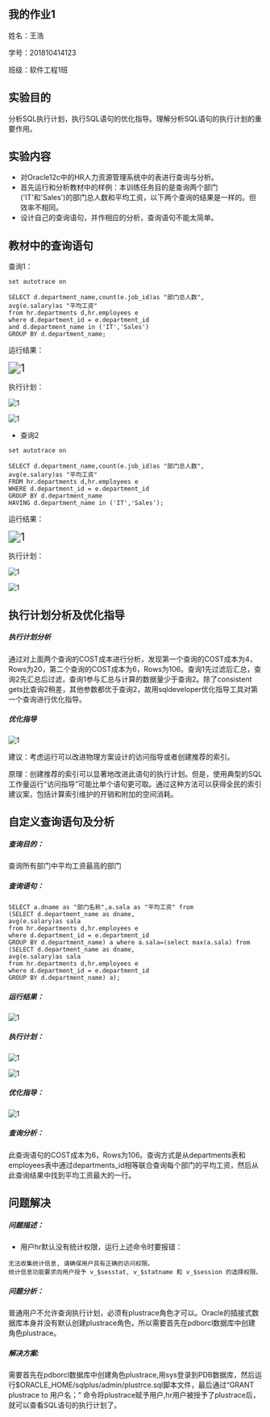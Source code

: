 ## 我的作业1

姓名：王浩

学号：201810414123

班级：软件工程1班

## 实验目的

分析SQL执行计划，执行SQL语句的优化指导。理解分析SQL语句的执行计划的重要作用。

## 实验内容

- 对Oracle12c中的HR人力资源管理系统中的表进行查询与分析。
- 首先运行和分析教材中的样例：本训练任务目的是查询两个部门('IT'和'Sales')的部门总人数和平均工资，以下两个查询的结果是一样的。但效率不相同。
- 设计自己的查询语句，并作相应的分析，查询语句不能太简单。

## 教材中的查询语句

查询1：

```
set autotrace on

SELECT d.department_name,count(e.job_id)as "部门总人数",
avg(e.salary)as "平均工资"
from hr.departments d,hr.employees e
where d.department_id = e.department_id
and d.department_name in ('IT','Sales')
GROUP BY d.department_name;
```

运行结果：

<img src="查询1运行结果.PNG" alt="1" style="zoom:150%;" />

执行计划：

![1](查询1计划1.PNG)

![1](查询1计划2.PNG)

- 查询2

```
set autotrace on

SELECT d.department_name,count(e.job_id)as "部门总人数",
avg(e.salary)as "平均工资"
FROM hr.departments d,hr.employees e
WHERE d.department_id = e.department_id
GROUP BY d.department_name
HAVING d.department_name in ('IT','Sales');
```

运行结果：

<img src="查询2运行结果.PNG" alt="1" style="zoom:150%;" />

执行计划：

![1](查询2计划1.PNG)

![1](查询2计划2.PNG)

## 执行计划分析及优化指导

##### 执行计划分析

   通过对上面两个查询的COST成本进行分析，发现第一个查询的COST成本为4，Rows为20，第二个查询的COST成本为6，Rows为106。查询1先过滤后汇总，查询2先汇总后过滤，查询1参与汇总与计算的数据量少于查询2。除了consistent gets比查询2稍差，其他参数都优于查询2，故用sqldeveloper优化指导工具对第一个查询进行优化指导。

##### 优化指导

![1](查询1优化指导.PNG)

建议：考虑运行可以改进物理方案设计的访问指导或者创建推荐的索引。

原理：创建推荐的索引可以显著地改进此语句的执行计划。但是，使用典型的SQL工作量运行“访问指导”可能比单个语句更可取。通过这种方法可以获得全民的索引建议案，包括计算索引维护的开销和附加的空间消耗。

## 自定义查询语句及分析

##### 查询目的：

查询所有部门中平均工资最高的部门

##### 查询语句：

```
SELECT a.dname as "部门名称",a.sala as "平均工资" from
(SELECT d.department_name as dname,
avg(e.salary)as sala
from hr.departments d,hr.employees e
where d.department_id = e.department_id
GROUP BY d.department_name) a where a.sala=(select max(a.sala) from (SELECT d.department_name as dname,
avg(e.salary)as sala
from hr.departments d,hr.employees e
where d.department_id = e.department_id
GROUP BY d.department_name) a);
```

##### 运行结果：

![1](查询运行结果.PNG)

##### 执行计划：

![1](查询执行计划1.PNG)

![1](查询执行计划2.PNG)

##### 优化指导：

![1](查询优化指导.PNG)

##### 查询分析：

  此查询语句的COST成本为6，Rows为106。查询方式是从departments表和employees表中通过departments_id相等联合查询每个部门的平均工资，然后从此查询结果中找到平均工资最大的一行。

## 问题解决

##### 问题描述：

- 用户hr默认没有统计权限，运行上述命令时要报错：

```
无法收集统计信息, 请确保用户具有正确的访问权限。
统计信息功能要求向用户授予 v_$sesstat, v_$statname 和 v_$session 的选择权限。
```

##### 问题分析：

  普通用户不允许查询执行计划，必须有plustrace角色才可以。Oracle的插接式数据库本身并没有默认创建plustrace角色，所以需要首先在pdborcl数据库中创建角色plustrace。

##### 解决方案:

  需要首先在pdborcl数据库中创建角色plustrace,用sys登录到PDB数据库，然后运行$ORACLE_HOME/sqlplus/admin/plustrce.sql脚本文件，最后通过“GRANT plustrace to 用户名；” 命令将plustrace赋予用户,hr用户被授予了plustrace后，就可以查看SQL语句的执行计划了。